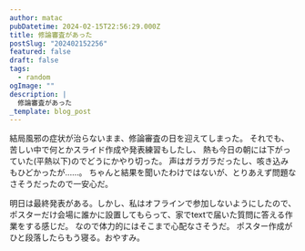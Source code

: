```yaml
---
author: matac
pubDatetime: 2024-02-15T22:56:29.000Z
title: 修論審査があった
postSlug: "202402152256"
featured: false
draft: false
tags:
  - random
ogImage: ""
description: |
  修論審査があった
_template: blog_post
---
```


結局風邪の症状が治らないまま、修論審査の日を迎えてしまった。
それでも、苦しい中で何とかスライド作成や発表練習もしたし、
熱も今日の朝には下がっていた(平熱以下)のでどうにかやり切った。
声はガラガラだったし、咳き込みもひどかったが......。
ちゃんと結果を聞いたわけではないが、とりあえず問題なさそうだったので一安心だ。

明日は最終発表がある。しかし、私はオフラインで参加しないようにしたので、
ポスターだけ会場に誰かに設置してもらって、家でtextで届いた質問に答える作業をする感じだ。
なので体力的にはそこまで心配なさそうだ。
ポスター作成がひと段落したらもう寝る。おやすみ。
